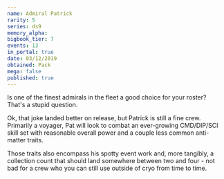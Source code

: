 ```yaml
---
name: Admiral Patrick
rarity: 5
series: ds9
memory_alpha:
bigbook_tier: 7
events: 13
in_portal: true
date: 03/12/2019
obtained: Pack
mega: false
published: true
---
```


Is one of the finest admirals in the fleet a good choice for your roster? That's a stupid question.

Ok, that joke landed better on release, but Patrick is still a fine crew. Primarily a voyager, Pat will look to combat an ever-growing CMD/DIP/SCI skill set with reasonable overall power and a couple less common anti-matter traits.

Those traits also encompass his spotty event work and, more tangibly, a collection count that should land somewhere between two and four - not bad for a crew who you can still use outside of cryo from time to time.
